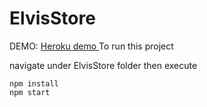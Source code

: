# ElvisStore

DEMO:
[Heroku demo ](https://elvis-tek-mix.herokuapp.com/)
To run this project

navigate under ElvisStore folder then execute
```
npm install
npm start
```

